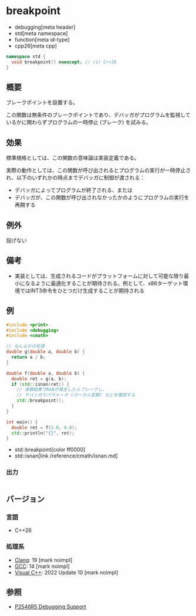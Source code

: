 # breakpoint
* debugging[meta header]
* std[meta namespace]
* function[meta id-type]
* cpp26[meta cpp]

```cpp
namespace std {
  void breakpoint() noexcept; // (1) C++26
}
```

## 概要
ブレークポイントを設置する。

この関数は無条件のブレークポイントであり、デバッガがプログラムを監視しているかに関わらずプログラムの一時停止 (ブレーク) を試みる。



## 効果
標準規格としては、この関数の意味論は実装定義である。

実際の動作としては、この関数が呼び出されるとプログラムの実行が一時停止され、以下のいずれかの時点までデバッガに制御が渡される：

- デバッガによってプログラムが終了される、または
- デバッガが、この関数が呼び出されなかったかのようにプログラムの実行を再開する


## 例外
投げない


## 備考
- 実装としては、生成されるコードがプラットフォームに対して可能な限り最小になるように最適化することが期待される。例として、x86ターゲット環境ではINT3命令をひとつだけ生成することが期待される


## 例
```cpp example
#include <print>
#include <debugging>
#include <cmath>

// なんらかの処理
double g(double a, double b) {
  return a / b;
}

double f(double a, double b) {
  double ret = g(a, b);
  if (std::isnan(ret)) {
    // 演算結果でNaNが発生したらブレークし、
    // デバッガでパラメータ (ローカル変数) などを確認する
    std::breakpoint();
  }
}

int main() {
  double ret = f(2.0, 0.0);
  std::println("{}", ret);
}
```
* std::breakpoint[color ff0000]
* std::isnan[link /reference/cmath/isnan.md]

### 出力
```
```


## バージョン
### 言語
- C++26

### 処理系
- [Clang](/implementation.md#clang): 19 [mark noimpl]
- [GCC](/implementation.md#gcc): 14 [mark noimpl]
- [Visual C++](/implementation.md#visual_cpp): 2022 Update 10 [mark noimpl]


## 参照
- [P2546R5 Debugging Support](https://open-std.org/jtc1/sc22/wg21/docs/papers/2023/p2546r5.html)
